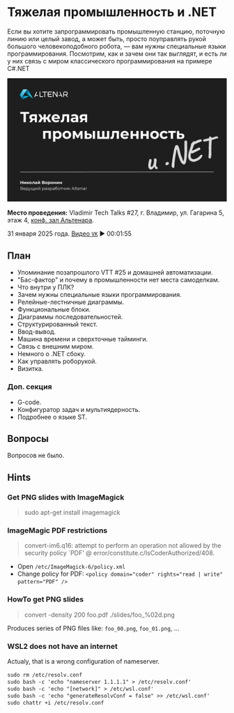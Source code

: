 # Тяжелая промышленность и .NET

Если вы хотите запрограммировать промышленную станцию, поточную линию или целый завод, а может быть, просто поуправлять рукой большого человекоподобного робота, — вам нужны специальные языки программирования. Посмотрим, как и зачем они так выглядят, и есть ли у них связь с миром классического программирования на примере C#.NET

![Title Slide](slides/00.png)

__Место проведения:__ Vladimir Tech Talks #27, г. Владимир, ул. Гагарина 5, этаж 4, [конф. зал Альтенара](https://yandex.ru/maps/-/CDQlNY~U).

31 января 2025 года. [Видео `VK`](https://vkvideo.ru/video-178974757_456239062) ▶ 00:01:55

## План

- Упоминание позапрошлого VTT #25 и домашней автоматизации.
- "Бас-фактор" и почему в промышленности нет места самоделкам.
- Что внутри у ПЛК?
- Зачем нужны специальные языки программирования.
- Релейные-лестничные диаграммы.
- Функциональные блоки.
- Диаграммы последовательностей.
- Структурированный текст.
- Ввод-вывод.
- Машина времени и сверхточные тайминги.
- Связь с внешним миром.
- Немного о .NET сбоку.
- Как управлять роборукой.
- Визитка.

### Доп. секция

- G-code.
- Конфигуратор задач и мультиядерность.
- Подробнее о языке ST.

## Вопросы

Вопросов не было.

## Hints

### Get PNG slides with ImageMagick

> sudo apt-get install imagemagick

### ImageMagic PDF restrictions

> convert-im6.q16: attempt to perform an operation not allowed by the security policy `PDF' @ error/constitute.c/IsCoderAuthorized/408.

- Open `/etc/ImageMagick-6/policy.xml`
- Change policy for PDF: `<policy domain="coder" rights="read | write" pattern="PDF" />`

### HowTo get PNG slides

> convert -density 200 foo.pdf ./slides/foo_%02d.png

Produces series of PNG files like: `foo_00.png`, `foo_01.png`, ...

### WSL2 does not have an internet

Actualy, that is a wrong configuration of nameserver.

```shell
sudo rm /etc/resolv.conf
sudo bash -c 'echo "nameserver 1.1.1.1" > /etc/resolv.conf'
sudo bash -c 'echo "[network]" > /etc/wsl.conf'
sudo bash -c 'echo "generateResolvConf = false" >> /etc/wsl.conf'
sudo chattr +i /etc/resolv.conf
```
